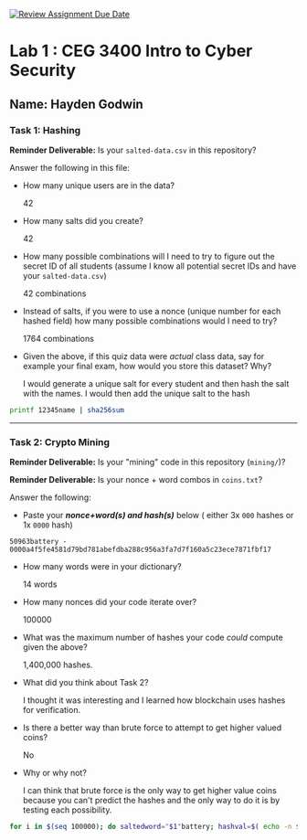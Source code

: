 [![Review Assignment Due Date](https://classroom.github.com/assets/deadline-readme-button-22041afd0340ce965d47ae6ef1cefeee28c7c493a6346c4f15d667ab976d596c.svg)](https://classroom.github.com/a/SPs4PNWX)
# Lab 1 : CEG 3400 Intro to Cyber Security

## Name: Hayden Godwin

### Task 1: Hashing

**Reminder Deliverable:** Is your `salted-data.csv` in this repository?

Answer the following in this file:

* How many unique users are in the data? 

  42

* How many salts did you create? 

  42
* How many possible combinations will I need to try to figure out the secret ID
  of all students (assume I know all potential secret IDs and have your 
  `salted-data.csv`) 
  
  42 combinations
* Instead of salts, if you were to use a nonce (unique number for each hashed
  field) how many possible combinations would I need to try? 
  
  1764 combinations
* Given the above, if this quiz data were *actual* class data, say for example
  your final exam, how would you store this dataset?  Why? 
  
  I would generate a unique salt for every student and then hash the salt with the names. I would then add the unique salt to the hash

```bash
printf 12345name | sha256sum
```

---

### Task 2: Crypto Mining

**Reminder Deliverable:** Is your "mining" code in this repository (`mining/`)?

**Reminder Deliverable:** Is your nonce + word combos in `coins.txt`?

Answer the following:

* Paste your ***nonce+word(s) and hash(s)*** below ( either 3x `000` hashes or 1x `0000`
hash)

```
50963battery - 0000a4f5fe4581d79bd781abefdba288c956a3fa7d7f160a5c23ece7871fbf17 
```

* How many words were in your dictionary? 

  14 words
* How many nonces did your code iterate over? 
 
  100000
* What was the maximum number of hashes your code *could* compute given the above? 
  
  1,400,000 hashes.
* What did you think about Task 2? 

  I thought it was interesting and I learned how blockchain uses hashes for verification.
* Is there a better way than brute force to attempt to get higher valued coins? 

  No
* Why or why not? 

  I can think that brute force is the only way to get higher value coins because you can't predict the hashes 
and the only way to do it is by testing each possibility.


```bash
for i in $(seq 100000); do saltedword="$1"battery; hashval=$( echo -n $saltedword | sha256sum); echo "hashval saltedword"; done | grep ^0000
```

